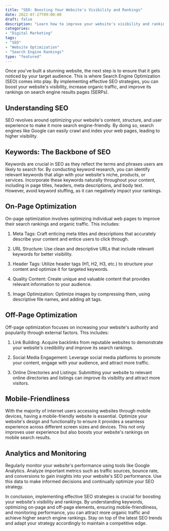 ```yaml
---
title: "SEO: Boosting Your Website's Visibility and Rankings"
date: 2022-07-27T09:00:00
draft: false
description: "Learn how to improve your website's visibility and rankings with effective SEO strategies."
categories:
- "Digital Marketing"
tags:
- "SEO"
- "Website Optimization"
- "Search Engine Rankings"
type: "featured"
---
```


Once you've built a stunning website, the next step is to ensure that it gets noticed by your target audience. This is where Search Engine Optimization (SEO) comes into play. By implementing effective SEO strategies, you can boost your website's visibility, increase organic traffic, and improve its rankings on search engine results pages (SERPs).

## Understanding SEO

SEO revolves around optimizing your website's content, structure, and user experience to make it more search engine-friendly. By doing so, search engines like Google can easily crawl and index your web pages, leading to higher visibility.

## Keywords: The Backbone of SEO

Keywords are crucial in SEO as they reflect the terms and phrases users are likely to search for. By conducting keyword research, you can identify relevant keywords that align with your website's niche, products, or services. Incorporate these keywords naturally throughout your content, including in page titles, headers, meta descriptions, and body text. However, avoid keyword stuffing, as it can negatively impact your rankings.

## On-Page Optimization

On-page optimization involves optimizing individual web pages to improve their search rankings and organic traffic. This includes:

1. Meta Tags: Craft enticing meta titles and descriptions that accurately describe your content and entice users to click through.

2. URL Structure: Use clean and descriptive URLs that include relevant keywords for better visibility.

3. Header Tags: Utilize header tags (H1, H2, H3, etc.) to structure your content and optimize it for targeted keywords.

4. Quality Content: Create unique and valuable content that provides relevant information to your audience.

5. Image Optimization: Optimize images by compressing them, using descriptive file names, and adding alt tags.

## Off-Page Optimization

Off-page optimization focuses on increasing your website's authority and popularity through external factors. This includes:

1. Link Building: Acquire backlinks from reputable websites to demonstrate your website's credibility and improve its search rankings.

2. Social Media Engagement: Leverage social media platforms to promote your content, engage with your audience, and attract more traffic.

3. Online Directories and Listings: Submitting your website to relevant online directories and listings can improve its visibility and attract more visitors.

## Mobile-Friendliness

With the majority of internet users accessing websites through mobile devices, having a mobile-friendly website is essential. Optimize your website's design and functionality to ensure it provides a seamless experience across different screen sizes and devices. This not only improves user experience but also boosts your website's rankings on mobile search results.

## Analytics and Monitoring

Regularly monitor your website's performance using tools like Google Analytics. Analyze important metrics such as traffic sources, bounce rate, and conversions to gain insights into your website's SEO performance. Use this data to make informed decisions and continually optimize your SEO strategy.

In conclusion, implementing effective SEO strategies is crucial for boosting your website's visibility and rankings. By understanding keywords, optimizing on-page and off-page elements, ensuring mobile-friendliness, and monitoring performance, you can attract more organic traffic and achieve higher search engine rankings. Stay on top of the latest SEO trends and adapt your strategy accordingly to maintain a competitive edge.
